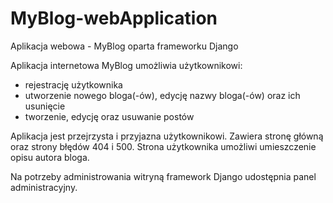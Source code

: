# MyBlog-webApplication
Aplikacja webowa - MyBlog oparta frameworku Django

Aplikacja internetowa MyBlog umożliwia użytkownikowi:
- rejestrację użytkownika
- utworzenie nowego bloga(-ów), edycję nazwy bloga(-ów)
  oraz ich usunięcie
- tworzenie, edycję oraz usuwanie postów

Aplikacja jest przejrzysta i przyjazna użytkownikowi.
Zawiera stronę główną oraz strony błędów 404 i 500.
Strona użytkownika umożliwi umieszczenie opisu autora
bloga.

Na potrzeby administrowania witryną framework Django 
udostępnia panel administracyjny.
